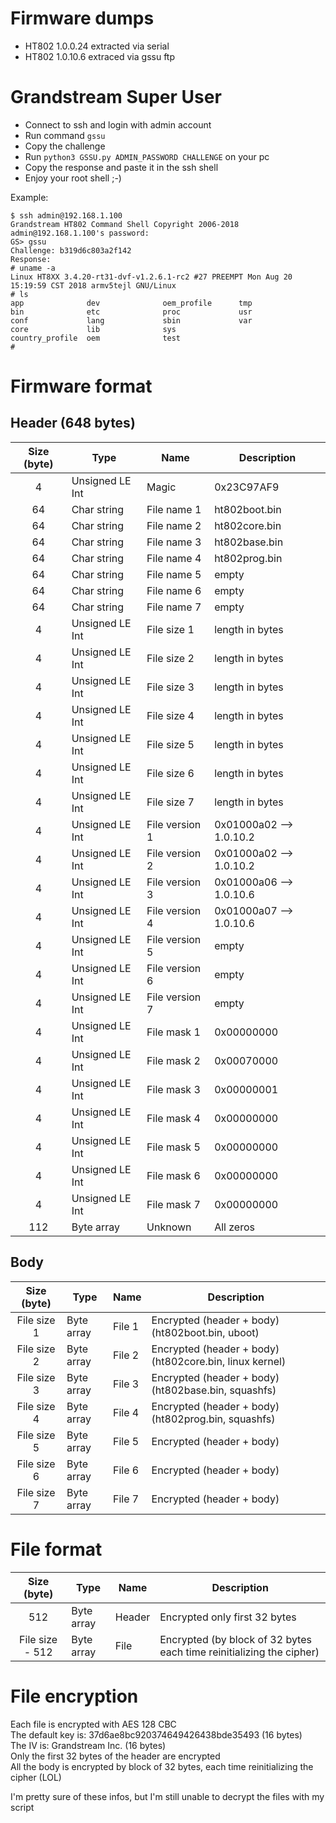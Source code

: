 # Firmware dumps

- HT802 1.0.0.24 extracted via serial
- HT802 1.0.10.6 extraced via gssu ftp

# Grandstream Super User
- Connect to ssh and login with admin account
- Run command `gssu`
- Copy the challenge
- Run `python3 GSSU.py ADMIN_PASSWORD CHALLENGE` on your pc
- Copy the response and paste it in the ssh shell
- Enjoy your root shell ;-)

Example:
```
$ ssh admin@192.168.1.100
Grandstream HT802 Command Shell Copyright 2006-2018
admin@192.168.1.100's password: 
GS> gssu
Challenge: b319d6c803a2f142
Response: 
# uname -a
Linux HT8XX 3.4.20-rt31-dvf-v1.2.6.1-rc2 #27 PREEMPT Mon Aug 20 15:19:59 CST 2018 armv5tejl GNU/Linux
# ls
app              dev              oem_profile      tmp
bin              etc              proc             usr
conf             lang             sbin             var
core             lib              sys
country_profile  oem              test
# 
```
# Firmware format
## Header (648 bytes)
| Size (byte)  | Type | Name | Description |
| :----------: | ---- | ---- | ------- |
| 4 | Unsigned LE Int | Magic | 0x23C97AF9 |
| 64 | Char string | File name 1 | ht802boot.bin |
| 64 | Char string | File name 2 | ht802core.bin |
| 64 | Char string | File name 3 | ht802base.bin |
| 64 | Char string | File name 4 | ht802prog.bin |
| 64 | Char string | File name 5 | empty |
| 64 | Char string | File name 6 | empty |
| 64 | Char string | File name 7 | empty |
| 4 | Unsigned LE Int | File size 1 | length in bytes |
| 4 | Unsigned LE Int | File size 2 | length in bytes |
| 4 | Unsigned LE Int | File size 3 | length in bytes |
| 4 | Unsigned LE Int | File size 4 | length in bytes |
| 4 | Unsigned LE Int | File size 5 | length in bytes |
| 4 | Unsigned LE Int | File size 6 | length in bytes |
| 4 | Unsigned LE Int | File size 7 | length in bytes |
| 4 | Unsigned LE Int | File version 1 | 0x01000a02 --> 1.0.10.2 |
| 4 | Unsigned LE Int | File version 2 | 0x01000a02 --> 1.0.10.2 |
| 4 | Unsigned LE Int | File version 3 | 0x01000a06 --> 1.0.10.6 |
| 4 | Unsigned LE Int | File version 4 | 0x01000a07 --> 1.0.10.6 |
| 4 | Unsigned LE Int | File version 5 | empty |
| 4 | Unsigned LE Int | File version 6 | empty |
| 4 | Unsigned LE Int | File version 7 | empty |
| 4 | Unsigned LE Int | File mask 1 | 0x00000000 |
| 4 | Unsigned LE Int | File mask 2 | 0x00070000 |
| 4 | Unsigned LE Int | File mask 3 | 0x00000001 |
| 4 | Unsigned LE Int | File mask 4 | 0x00000000 |
| 4 | Unsigned LE Int | File mask 5 | 0x00000000 |
| 4 | Unsigned LE Int | File mask 6 | 0x00000000 |
| 4 | Unsigned LE Int | File mask 7 | 0x00000000 |
| 112 | Byte array | Unknown | All zeros |

## Body
| Size (byte)  | Type | Name | Description |
| :----------: | ---- | ---- | ------- |
| File size 1 | Byte array | File 1 | Encrypted (header + body) (ht802boot.bin, uboot)|
| File size 2 | Byte array | File 2 | Encrypted (header + body) (ht802core.bin, linux kernel)|
| File size 3 | Byte array | File 3 | Encrypted (header + body) (ht802base.bin, squashfs)|
| File size 4 | Byte array | File 4 | Encrypted (header + body) (ht802prog.bin, squashfs)|
| File size 5 | Byte array | File 5 | Encrypted (header + body) |
| File size 6 | Byte array | File 6 | Encrypted (header + body) |
| File size 7 | Byte array | File 7 | Encrypted (header + body) |

# File format
| Size (byte)  | Type | Name | Description |
| :----------: | ---- | ---- | ------- |
| 512 | Byte array | Header | Encrypted only first 32 bytes |
| File size - 512 | Byte array | File | Encrypted (by block of 32 bytes each time reinitializing the cipher) |

# File encryption
Each file is encrypted with AES 128 CBC  
The default key is: 37d6ae8bc920374649426438bde35493 (16 bytes)  
The IV is: Grandstream Inc. (16 bytes)  
Only the first 32 bytes of the header are encrypted  
All the body is encrypted by block of 32 bytes, each time reinitializing the cipher (LOL)  

I'm pretty sure of these infos, but I'm still unable to decrypt the files with my script  
